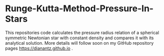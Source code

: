 # Runge-Kutta-Method-Pressure-In-Stars
This repositories code calculates the pressure radius relation of a spherical symmetric Newtonian star with constant density 
and compares it with its analytical solution. More details will follow soon on my GitHub repository pages https://dianantz.github.io .
